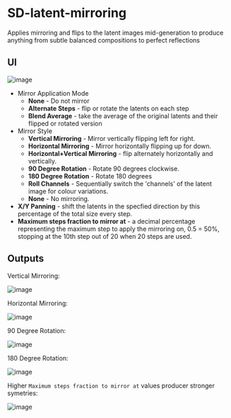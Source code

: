 # SD-latent-mirroring
Applies mirroring and flips to the latent images mid-generation to produce anything from subtle balanced compositions to perfect reflections

## UI

![image](https://user-images.githubusercontent.com/35278260/201234705-1e8f6b36-29b0-4c5c-8773-4ee6734c1748.png)
- Mirror Application Mode
  - **None** - Do not mirror
  - **Alternate Steps** - flip or rotate the latents on each step
  - **Blend Average** - take the average of the original latents and their flipped or rotated version
- Mirror Style
  - **Vertical Mirroring** - Mirror vertically flipping left for right.
  - **Horizontal Mirroring** - Mirror horizontally flipping up for down.
  - **Horizontal+Vertical Mirroring** - flip alternately horizontally and vertically.
  - **90 Degree Rotation** - Rotate 90 degrees clockwise.
  - **180 Degree Rotation** - Rotate 180 degrees
  - **Roll Channels** - Sequentially switch the 'channels' of the latent image for colour variations.
  - **None** - No mirroring.
- **X/Y Panning** - shift the latents in the specfied direction by this percentage of the total size every step.
- **Maximum steps fraction to mirror at** - a decimal percentage representing the maximum step to apply the mirroring on, 0.5 = 50%, stopping at the 10th step out of 20 when 20 steps are used.

## Outputs

Vertical Mirroring:

![image](https://user-images.githubusercontent.com/35278260/199627861-07b2c1a6-0271-4505-814d-01ad31a68f79.png)

Horizontal Mirroring:

![image](https://user-images.githubusercontent.com/35278260/199627881-6f62a227-3a6c-4470-9c18-2ed8bc57194c.png)

90 Degree Rotation:

![image](https://user-images.githubusercontent.com/35278260/199627897-bdef0e03-3230-4b1d-ba21-0e2f15bf14e7.png)

180 Degree Rotation:

![image](https://user-images.githubusercontent.com/35278260/199627888-8b778a8a-d053-456f-8651-323b01126d87.png)

Higher `Maximum steps fraction to mirror at` values producer stronger symetries:

![image](https://user-images.githubusercontent.com/35278260/199627949-0529921f-8c82-4d01-b3cb-23b91d68bc9c.png)
